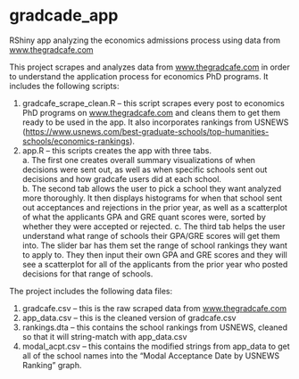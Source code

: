 # gradcade_app
RShiny app analyzing the economics admissions process using data from www.thegradcafe.com

This project scrapes and analyzes data from www.thegradcafe.com in order to understand the application process for economics PhD programs.  It includes the following scripts:

1)	gradcafe_scrape_clean.R – this script scrapes every post to economics PhD programs on www.thegradcafe.com and cleans them to get them ready to be used in the app.  It also incorporates rankings from USNEWS (https://www.usnews.com/best-graduate-schools/top-humanities-schools/economics-rankings).
2)	app.R – this scripts creates the app with three tabs.  
  a.	The first one creates overall summary visualizations of when decisions were sent out, as well as when       specific schools sent out decisions and how gradcafe users did at each school.  
  b.	The second tab allows the user to pick a school they want analyzed more thoroughly.  It then displays histograms for when that school sent out acceptances and rejections in the prior year, as well as a scatterplot of what the applicants GPA and GRE quant scores were, sorted by whether they were accepted or rejected.
  c.	The third tab helps the user understand what range of schools their GPA/GRE scores will get them into.  The slider bar has them set the range of school rankings they want to apply to.  They then input their own GPA and GRE scores and they will see a scatterplot for all of the applicants from the prior year who posted decisions for that range of schools.

The project includes the following data files:
1)	gradcafe.csv – this is the raw scraped data from www.thegradcafe.com
2)	app_data.csv – this is the cleaned version of gradcafe.csv
3)	rankings.dta – this contains the school rankings from USNEWS, cleaned so that it will string-match with app_data.csv
4)	modal_acpt.csv – this contains the modified strings from app_data to get all of the school names into the “Modal Acceptance Date by USNEWS Ranking” graph.
